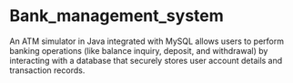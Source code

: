 # Bank_management_system
An ATM simulator in Java integrated with MySQL allows users to perform banking operations (like balance inquiry, deposit, and withdrawal) by interacting with a database that securely stores user account details and transaction records.

